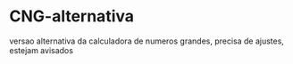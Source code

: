 # CNG-alternativa
versao alternativa da calculadora de numeros grandes, precisa de ajustes, estejam avisados
